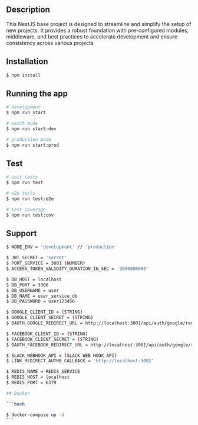 ## Description

This NestJS base project is designed to streamline and simplify the setup of new projects. It provides a robust foundation with pre-configured modules, middleware, and best practices to accelerate development and ensure consistency across various projects

## Installation

```bash
$ npm install
```

## Running the app

```bash
# development
$ npm run start

# watch mode
$ npm run start:dev

# production mode
$ npm run start:prod
```

## Test

```bash
# unit tests
$ npm run test

# e2e tests
$ npm run test:e2e

# test coverage
$ npm run test:cov
```

## Support

````bash
$ NODE_ENV = 'development' // 'production'

$ JWT_SECRET = 'secret'
$ PORT_SERVICE = 3001 (NUMBER)
$ ACCESS_TOKEN_VALIDITY_DURATION_IN_SEC = '3000000000'

$ DB_HOST = localhost
$ DB_PORT = 3306
$ DB_USERNAME = user
$ DB_NAME = user_service_db
$ DB_PASSWORD = user123456

$ GOOGLE_CLIENT_ID = (STRING)
$ GOOGLE_CLIENT_SECRET = (STRING)
$ OAUTH_GOOGLE_REDIRECT_URL = http://localhost:3001/api/auth/google/redirect

$ FACEBOOK_CLIENT_ID = (STRING)
$ FACEBOOK_CLIENT_SECRET = (STRING)
$ OAUTH_FACEBOOK_REDIRECT_URL = http://localhost:3001/api/auth/google/redirect

$ SLACK_WEBHOOK_API = (SLACK WEB HOOK API)
$ LINK_REDIRECT_AUTH0_CALLBACK = 'http://localhost:3002'

$ REDIS_NAME = REDIS_SERVICE
$ REDIS_HOST = localhost
$ REDIS_PORT = 6379

## Docker

```bash

$ docker-compose up -d
```
